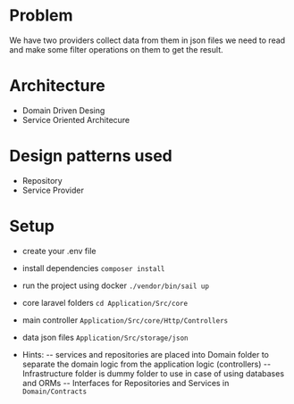 # Problem

We have two providers collect data from them in json files we need to read and make some filter
operations on them to get the result.

# Architecture
- Domain Driven Desing
- Service Oriented Architecure

# Design patterns used
- Repository
- Service Provider

# Setup 
- create your .env file

- install dependencies
`composer install `

- run the project using docker
`./vendor/bin/sail up`

- core laravel folders
`cd Application/Src/core`

- main controller
`Application/Src/core/Http/Controllers`

- data json files
`Application/Src/storage/json`

- Hints:
-- services and repositories are placed into Domain folder to separate the domain logic from the application logic (controllers)
-- Infrastructure folder is dummy folder to use in case of using databases and ORMs
-- Interfaces for Repositories and Services in `Domain/Contracts`
